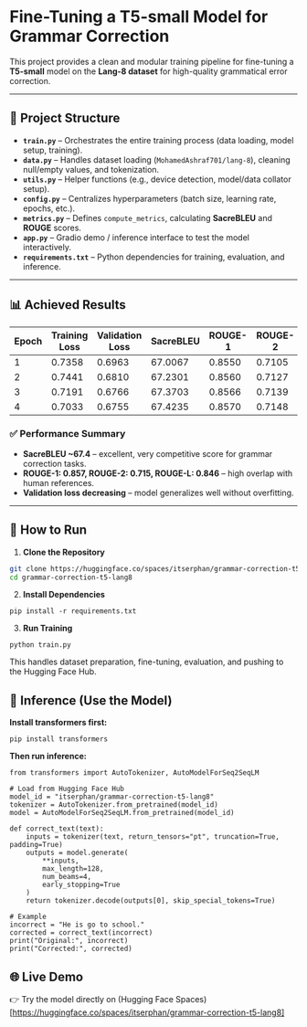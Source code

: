 # Fine-Tuning a T5-small Model for Grammar Correction

This project provides a clean and modular training pipeline for fine-tuning a **T5-small** model on the **Lang-8 dataset** for high-quality grammatical error correction.

---

## 📂 Project Structure

- **`train.py`** – Orchestrates the entire training process (data loading, model setup, training).  
- **`data.py`** – Handles dataset loading (`MohamedAshraf701/lang-8`), cleaning null/empty values, and tokenization.  
- **`utils.py`** – Helper functions (e.g., device detection, model/data collator setup).  
- **`config.py`** – Centralizes hyperparameters (batch size, learning rate, epochs, etc.).  
- **`metrics.py`** – Defines `compute_metrics`, calculating **SacreBLEU** and **ROUGE** scores.
- **`app.py`** – Gradio demo / inference interface to test the model interactively.  
- **`requirements.txt`** – Python dependencies for training, evaluation, and inference.

---

## 📊 Achieved Results

| Epoch | Training Loss | Validation Loss | SacreBLEU | ROUGE-1 | ROUGE-2 | ROUGE-L |
|-------|---------------|-----------------|-----------|---------|---------|---------|
| 1     | 0.7358        | 0.6963          | 67.0067   | 0.8550  | 0.7105  | 0.8436  |
| 2     | 0.7441        | 0.6810          | 67.2301   | 0.8560  | 0.7127  | 0.8446  |
| 3     | 0.7191        | 0.6766          | 67.3703   | 0.8566  | 0.7139  | 0.8452  |
| 4     | 0.7033        | 0.6755          | 67.4235   | 0.8570  | 0.7148  | 0.8457  |

### ✅ Performance Summary
- **SacreBLEU ~67.4** – excellent, very competitive score for grammar correction tasks.  
- **ROUGE-1: 0.857, ROUGE-2: 0.715, ROUGE-L: 0.846** – high overlap with human references.  
- **Validation loss decreasing** – model generalizes well without overfitting.  

---

## 🚀 How to Run

1. **Clone the Repository**  
```bash
git clone https://huggingface.co/spaces/itserphan/grammar-correction-t5-lang8
cd grammar-correction-t5-lang8
```

2. **Install Dependencies**
```
pip install -r requirements.txt
```

3. **Run Training**
```
python train.py
```
This handles dataset preparation, fine-tuning, evaluation, and pushing to the Hugging Face Hub.

## 🤖 Inference (Use the Model)
**Install transformers first:**
```
pip install transformers
```

**Then run inference:**
```
from transformers import AutoTokenizer, AutoModelForSeq2SeqLM

# Load from Hugging Face Hub
model_id = "itserphan/grammar-correction-t5-lang8"
tokenizer = AutoTokenizer.from_pretrained(model_id)
model = AutoModelForSeq2SeqLM.from_pretrained(model_id)

def correct_text(text):
    inputs = tokenizer(text, return_tensors="pt", truncation=True, padding=True)
    outputs = model.generate(
        **inputs,
        max_length=128,
        num_beams=4,
        early_stopping=True
    )
    return tokenizer.decode(outputs[0], skip_special_tokens=True)

# Example
incorrect = "He is go to school."
corrected = correct_text(incorrect)
print("Original:", incorrect)
print("Corrected:", corrected)
```

## 🌐 Live Demo
👉 Try the model directly on (Hugging Face Spaces)[https://huggingface.co/spaces/itserphan/grammar-correction-t5-lang8]
